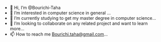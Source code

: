- 👋 Hi, I’m @Bourichi-Taha
- 👀 I’m interested in computer science in general ...
- 🌱 I’m currently studying to get my master degree in computer science...
- 💞️ I’m looking to collaborate on any related project and want to learn more...
- 📫 How to reach me Bourichi.taha@gmail.com...

<!---
Bourichi-Taha/Bourichi-Taha is a ✨ special ✨ repository because its `README.md` (this file) appears on your GitHub profile.
You can click the Preview link to take a look at your changes.
--->
